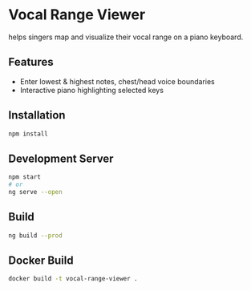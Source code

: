 # Vocal Range Viewer

helps singers map and visualize their vocal range on a piano keyboard.

## Features
- Enter lowest & highest notes, chest/head voice boundaries
- Interactive piano highlighting selected keys

## Installation

```bash
npm install
```

## Development Server

```bash
npm start
# or
ng serve --open
```

## Build

```bash
ng build --prod
```

## Docker Build

```bash
docker build -t vocal-range-viewer .
```